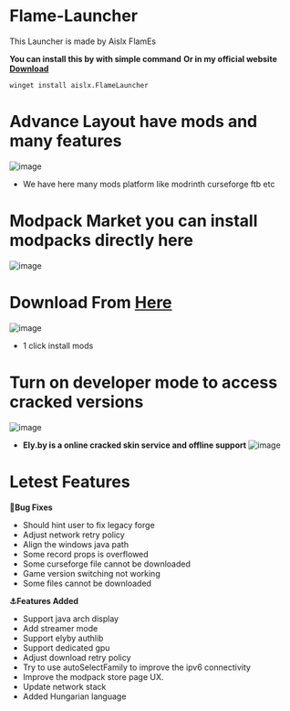 # Flame-Launcher
This Launcher is made by Aislx FlamEs

**You can install this by with simple command**
**Or in my official website [Download](https://flamelauncher.my-style.in)**
```shell
winget install aislx.FlameLauncher
```
# **Advance Layout have mods and many features**
![image](https://github.com/aislxflames/flame-launcher/assets/120901302/9982698c-4169-4154-a615-b3cf4306401f)
- We have here many mods platform like modrinth curseforge ftb etc


# Modpack Market you can install modpacks directly here
![image](https://github.com/aislxflames/flame-launcher/assets/120901302/8e7ee429-99ef-4c24-9da6-779d9a095436)

# **Download From [Here](https://github.com/aislxflames/flame-launcher/releases)**
![image](https://github.com/aislxflames/flame-launcher/assets/120901302/b7885e86-6881-4201-a98f-b307f8b9d99f)
- 1 click install mods


# **Turn on developer mode to access cracked versions**
![image](https://github.com/aislxflames/flame-launcher/assets/120901302/2f208a69-063c-4db0-9ed6-5ec09121029b)

- **Ely.by is a online cracked skin service and offline support**
![image](https://github.com/aislxflames/flame-launcher/assets/120901302/905d4c07-5062-4692-a799-f4e936bce549)



# Letest Features
**🐛Bug Fixes**


- Should hint user to fix legacy forge
- Adjust network retry policy 
- Align the windows java path 
- Some record props is overflowed 
- Some curseforge file cannot be downloaded
- Game version switching not working
- Some files cannot be downloaded


**⚓Features Added**

- Support java arch display 
- Add streamer mode
- Support elyby authlib
- Support dedicated gpu 
- Adjust download retry policy
- Try to use autoSelectFamily to improve the ipv6 connectivity
- Improve the modpack store page UX. 
- Update network stack 
- Added Hungarian language 
